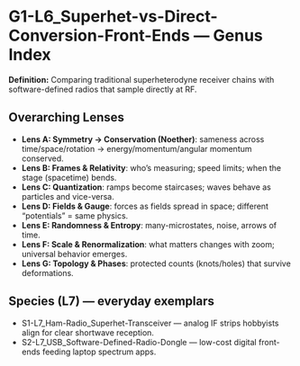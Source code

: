 # G1-L6_Superhet-vs-Direct-Conversion-Front-Ends — Genus Index
**Definition:** Comparing traditional superheterodyne receiver chains with software-defined radios that sample directly at RF.
## Overarching Lenses

- **Lens A: Symmetry -> Conservation (Noether)**: sameness across time/space/rotation → energy/momentum/angular momentum conserved.
- **Lens B: Frames & Relativity**: who’s measuring; speed limits; when the stage (spacetime) bends.
- **Lens C: Quantization**: ramps become staircases; waves behave as particles and vice-versa.
- **Lens D: Fields & Gauge**: forces as fields spread in space; different “potentials” = same physics.
- **Lens E: Randomness & Entropy**: many-microstates, noise, arrows of time.
- **Lens F: Scale & Renormalization**: what matters changes with zoom; universal behavior emerges.
- **Lens G: Topology & Phases**: protected counts (knots/holes) that survive deformations.

## Species (L7) — everyday exemplars
- S1-L7_Ham-Radio_Superhet-Transceiver — analog IF strips hobbyists align for clear shortwave reception.
- S2-L7_USB_Software-Defined-Radio-Dongle — low-cost digital front-ends feeding laptop spectrum apps.
